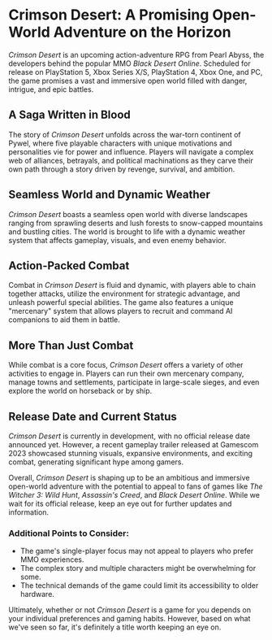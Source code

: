 # Crimson Desert: A Promising Open-World Adventure on the Horizon

_Crimson Desert_ is an upcoming action-adventure RPG from Pearl Abyss, the developers behind the popular MMO _Black Desert Online_. Scheduled for release on PlayStation 5, Xbox Series X/S, PlayStation 4, Xbox One, and PC, the game promises a vast and immersive open world filled with danger, intrigue, and epic battles.

## A Saga Written in Blood

The story of _Crimson Desert_ unfolds across the war-torn continent of Pywel, where five playable characters with unique motivations and personalities vie for power and influence. Players will navigate a complex web of alliances, betrayals, and political machinations as they carve their own path through a story driven by revenge, survival, and ambition.

## Seamless World and Dynamic Weather

_Crimson Desert_ boasts a seamless open world with diverse landscapes ranging from sprawling deserts and lush forests to snow-capped mountains and bustling cities. The world is brought to life with a dynamic weather system that affects gameplay, visuals, and even enemy behavior.

## Action-Packed Combat

Combat in _Crimson Desert_ is fluid and dynamic, with players able to chain together attacks, utilize the environment for strategic advantage, and unleash powerful special abilities. The game also features a unique "mercenary" system that allows players to recruit and command AI companions to aid them in battle.

## More Than Just Combat

While combat is a core focus, _Crimson Desert_ offers a variety of other activities to engage in. Players can run their own mercenary company, manage towns and settlements, participate in large-scale sieges, and even explore the world on horseback or by ship.

## Release Date and Current Status

_Crimson Desert_ is currently in development, with no official release date announced yet. However, a recent gameplay trailer released at Gamescom 2023 showcased stunning visuals, expansive environments, and exciting combat, generating significant hype among gamers.

Overall, _Crimson Desert_ is shaping up to be an ambitious and immersive open-world adventure with the potential to appeal to fans of games like _The Witcher 3: Wild Hunt_, _Assassin's Creed_, and _Black Desert Online_. While we wait for its official release, keep an eye out for further updates and information.

### Additional Points to Consider:

- The game's single-player focus may not appeal to players who prefer MMO experiences.
- The complex story and multiple characters might be overwhelming for some.
- The technical demands of the game could limit its accessibility to older hardware.

Ultimately, whether or not _Crimson Desert_ is a game for you depends on your individual preferences and gaming habits. However, based on what we've seen so far, it's definitely a title worth keeping an eye on.
